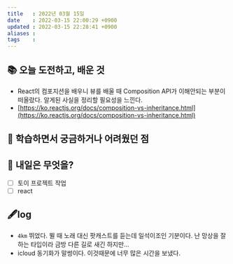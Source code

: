 ```yaml
---
title   : 2022년 03월 15일 
date    : 2022-03-15 22:00:29 +0900
updated : 2022-03-15 22:28:41 +0900
aliases : 
tags    : 
---
```

## 📚 오늘 도전하고, 배운 것
- React의 컴포지션을 배우니 뷰를 배울 때 Composition API가 이해안되는 부분이 떠올랐다. 알게된 사실을 정리할 필요성을 느낀다.
- [https://ko.reactjs.org/docs/composition-vs-inheritance.html](https://ko.reactjs.org/docs/composition-vs-inheritance.html)

## 🤔 학습하면서 궁금하거나 어려웠던 점 

## 🌅 내일은 무엇을?
- [ ] 토이 프로젝트 작업
- [ ] react

## 🖋log
- `4km` 뛰었다. 뛸 때 노래 대신 팟캐스트를 듣는데 일석이조인 기분이다. 난 망상을 잘 하는 타입이라 금방 다른 길로 새긴 하지만...
- icloud 동기화가 말썽이다. 이것때문에 너무 많은 시간을 보냈다. 
